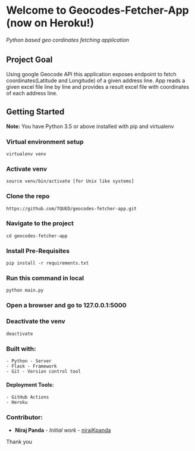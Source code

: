 # Welcome to Geocodes-Fetcher-App (now on Heroku!)

###### Python based geo cordinates fetching application

## Project Goal

Using google Geocode API this application exposes endpoint to fetch coordinates(Latitude and Longitude) of a given address line. App reads a given excel file line by line and provides a result excel file with coordinates of each address line.



## Getting Started


**Note:** You have Python 3.5 or above installed with pip and virtualenv


### Virtual environment setup

```
virtualenv venv 
```

### Activate venv

```
source venv/bin/activate [for Unix like systems]
```

### Clone the repo

```
https://github.com/TQUED/geocodes-fetcher-app.git
```

### Navigate to the project

```
cd geocodes-fetcher-app
```

### Install Pre-Requisites

```
pip install -r requirements.txt
```

### Run this command in local

```
python main.py
```

### Open a browser and go to 127.0.0.1:5000

### Deactivate the venv

```
deactivate
```

### Built with:

```
- Python - Server
- Flask - Framework
- Git - Version control tool
```

#### Deployment Tools:
```
- GitHub Actions
- Heroku
```

### Contributor:

* **Niraj Panda** - *Initial work* - [nirajKpanda](https://github.com/nirajKpanda)


Thank you
